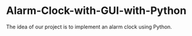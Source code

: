 # Alarm-Clock-with-GUI-with-Python
The idea of our project is to implement an alarm clock using Python.
